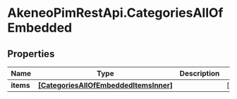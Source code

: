 # AkeneoPimRestApi.CategoriesAllOfEmbedded

## Properties

Name | Type | Description | Notes
------------ | ------------- | ------------- | -------------
**items** | [**[CategoriesAllOfEmbeddedItemsInner]**](CategoriesAllOfEmbeddedItemsInner.md) |  | [optional] 


